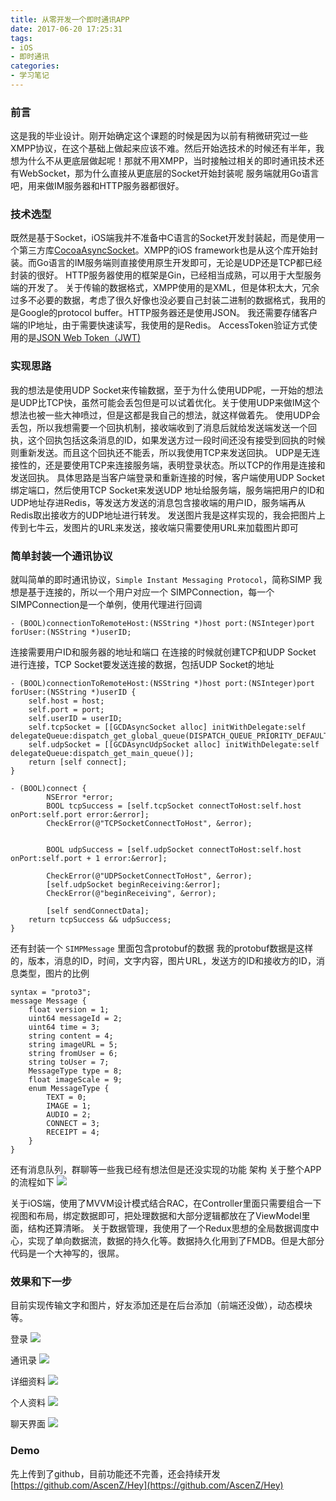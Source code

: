 ```yaml
---
title: 从零开发一个即时通讯APP
date: 2017-06-20 17:25:31
tags:
- iOS
- 即时通讯
categories:
- 学习笔记
---
```



### 前言

这是我的毕业设计。刚开始确定这个课题的时候是因为以前有稍微研究过一些XMPP协议，在这个基础上做起来应该不难。然后开始选技术的时候还有半年，我想为什么不从更底层做起呢！那就不用XMPP，当时接触过相关的即时通讯技术还有WebSocket，那为什么直接从更底层的Socket开始封装呢
服务端就用Go语言吧，用来做IM服务器和HTTP服务器都很好。

### 技术选型

既然是基于Socket，iOS端我并不准备中C语言的Socket开发封装起，而是使用一个第三方库[CocoaAsyncSocket](https://github.com/robbiehanson/CocoaAsyncSocket)。XMPP的iOS framework也是从这个库开始封装。而Go语言的IM服务端则直接使用原生开发即可，无论是UDP还是TCP都已经封装的很好。
HTTP服务器使用的框架是Gin，已经相当成熟，可以用于大型服务端的开发了。
关于传输的数据格式，XMPP使用的是XML，但是体积太大，冗余过多不必要的数据，考虑了很久好像也没必要自己封装二进制的数据格式，我用的是Google的protocol buffer。HTTP服务器还是使用JSON。
我还需要存储客户端的IP地址，由于需要快速读写，我使用的是Redis。
AccessToken验证方式使用的是[JSON Web Token（JWT)](https://jwt.io/)

### 实现思路

我的想法是使用UDP Socket来传输数据，至于为什么使用UDP呢，一开始的想法是UDP比TCP快，虽然可能会丢包但是可以试着优化。关于使用UDP来做IM这个想法也被一些大神喷过，但是这都是我自己的想法，就这样做着先。
使用UDP会丢包，所以我想需要一个回执机制，接收端收到了消息后就给发送端发送一个回执，这个回执包括这条消息的ID，如果发送方过一段时间还没有接受到回执的时候则重新发送。而且这个回执还不能丢，所以我使用TCP来发送回执。
UDP是无连接性的，还是要使用TCP来连接服务端，表明登录状态。所以TCP的作用是连接和发送回执。
具体思路是当客户端登录和重新连接的时候，客户端使用UDP Socket绑定端口，然后使用TCP Socket来发送UDP 地址给服务端，服务端把用户的ID和UDP地址存进Redis，等发送方发送的消息包含接收端的用户ID，服务端再从Redis取出接收方的UDP地址进行转发。
发送图片我是这样实现的，我会把图片上传到七牛云，发图片的URL来发送，接收端只需要使用URL来加载图片即可

### 简单封装一个通讯协议

就叫简单的即时通讯协议，`Simple Instant Messaging Protocol`，简称SIMP
我想是基于连接的，所以一个用户对应一个 SIMPConnection，每一个SIMPConnection是一个单例，使用代理进行回调

```
- (BOOL)connectionToRemoteHost:(NSString *)host port:(NSInteger)port forUser:(NSString *)userID;
```

连接需要用户ID和服务器的地址和端口
在连接的时候就创建TCP和UDP Socket 进行连接，TCP Socket要发送连接的数据，包括UDP Socket的地址
```
- (BOOL)connectionToRemoteHost:(NSString *)host port:(NSInteger)port forUser:(NSString *)userID {
    self.host = host;
    self.port = port;
    self.userID = userID;
    self.tcpSocket = [[GCDAsyncSocket alloc] initWithDelegate:self delegateQueue:dispatch_get_global_queue(DISPATCH_QUEUE_PRIORITY_DEFAULT,0)];
    self.udpSocket = [[GCDAsyncUdpSocket alloc] initWithDelegate:self delegateQueue:dispatch_get_main_queue()];
    return [self connect];
}

- (BOOL)connect {
        NSError *error;
        BOOL tcpSuccess = [self.tcpSocket connectToHost:self.host onPort:self.port error:&error];
        CheckError(@"TCPSocketConnectToHost", &error);
        
        
        BOOL udpSuccess = [self.udpSocket connectToHost:self.host onPort:self.port + 1 error:&error];
        
        CheckError(@"UDPSocketConnectToHost", &error);
        [self.udpSocket beginReceiving:&error];
        CheckError(@"beginReceiving", &error);
        
        [self sendConnectData];
    return tcpSuccess && udpSuccess;
}
```

还有封装一个 `SIMPMessage` 里面包含protobuf的数据
我的protobuf数据是这样的，版本，消息的ID，时间，文字内容，图片URL，发送方的ID和接收方的ID，消息类型，图片的比例

```
syntax = "proto3";
message Message {
    float version = 1;
    uint64 messageId = 2;
	uint64 time = 3;
	string content = 4;
	string imageURL = 5;
	string fromUser = 6;
	string toUser = 7;
	MessageType type = 8;
	float imageScale = 9;
	enum MessageType {
    	TEXT = 0;
    	IMAGE = 1;
    	AUDIO = 2;
    	CONNECT = 3;
    	RECEIPT = 4;
    }
}
```
还有消息队列，群聊等一些我已经有想法但是还没实现的功能
架构
关于整个APP的流程如下
![](http://7xsnb0.com1.z0.glb.clouddn.com/2017-06-23-072550.jpg)

关于iOS端，使用了MVVM设计模式结合RAC，在Controller里面只需要组合一下视图和布局，绑定数据即可，把处理数据和大部分逻辑都放在了ViewModel里面，结构还算清晰。
关于数据管理，我使用了一个Redux思想的全局数据调度中心，实现了单向数据流，数据的持久化等。数据持久化用到了FMDB。但是大部分代码是一个大神写的，很屌。

### 效果和下一步
目前实现传输文字和图片，好友添加还是在后台添加（前端还没做），动态模块等。

登录
![](http://7xsnb0.com1.z0.glb.clouddn.com/2017-06-23-073418.jpg)

通讯录
![](http://7xsnb0.com1.z0.glb.clouddn.com/2017-06-23-073437.jpg)

详细资料
![](http://7xsnb0.com1.z0.glb.clouddn.com/2017-06-23-073506.jpg)

个人资料
![](http://7xsnb0.com1.z0.glb.clouddn.com/2017-06-23-073521.jpg)

聊天界面
![](http://7xsnb0.com1.z0.glb.clouddn.com/2017-06-23-073758.jpg)

### Demo
先上传到了github，目前功能还不完善，还会持续开发
[https://github.com/AscenZ/Hey](https://github.com/AscenZ/Hey)


